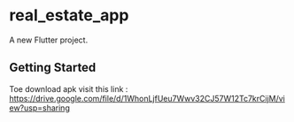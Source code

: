 # real_estate_app

A new Flutter project.

## Getting Started

Toe download apk visit this link : https://drive.google.com/file/d/1WhonLjfUeu7Wwv32CJ57W12Tc7krCijM/view?usp=sharing
